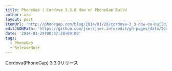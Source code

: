 ```yaml
---
title: PhoneGap | Cordova 3.3.0 Now on PhoneGap Build
author: azu
layout: post
itemUrl: 'http://phonegap.com/blog/2014/01/28/cordova-3_3-now-on-build/'
editJSONPath: 'https://github.com/jser/jser.info/edit/gh-pages/data/2014/01/index.json'
date: '2014-01-29T00:37:38+00:00'
tags:
  - PhoneGap
  - ReleaseNote
---
```

Cordova(PhoneGap) 3.3.0リリース
